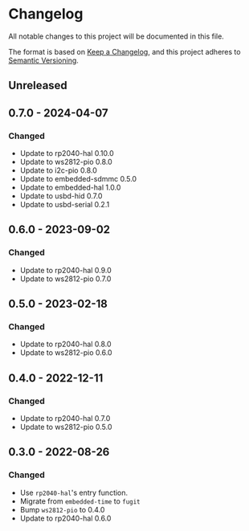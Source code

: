 # Changelog

All notable changes to this project will be documented in this file.

The format is based on [Keep a Changelog](https://keepachangelog.com/en/1.0.0/),
and this project adheres to [Semantic Versioning](https://semver.org/spec/v2.0.0.html).

## Unreleased

## 0.7.0 - 2024-04-07

### Changed

- Update to rp2040-hal 0.10.0
- Update to ws2812-pio 0.8.0
- Update to i2c-pio 0.8.0
- Update to embedded-sdmmc 0.5.0
- Update to embedded-hal 1.0.0
- Update to usbd-hid 0.7.0
- Update to usbd-serial 0.2.1

## 0.6.0 - 2023-09-02

### Changed

- Update to rp2040-hal 0.9.0
- Update to ws2812-pio 0.7.0

## 0.5.0 - 2023-02-18

### Changed

- Update to rp2040-hal 0.8.0
- Update to ws2812-pio 0.6.0

## 0.4.0 - 2022-12-11

### Changed

- Update to rp2040-hal 0.7.0
- Update to ws2812-pio 0.5.0

## 0.3.0 - 2022-08-26

### Changed

- Use `rp2040-hal`'s entry function.
- Migrate from `embedded-time` to `fugit`
- Bump `ws2812-pio` to 0.4.0
- Update to rp2040-hal 0.6.0


